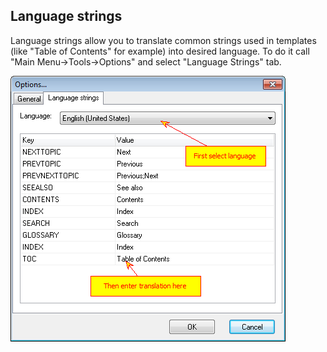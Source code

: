 ## Language strings

Language strings allow you to translate common strings used in templates (like "Table of Contents" for example) into desired language. To do it call "Main Menu->Tools->Options" and select "Language Strings" tab. 


![lang.png](images/lang.png "lang.png")

